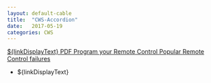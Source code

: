 ```yaml
---
layout: default-cable
title:  "CWS-Accordion"
date:   2017-05-19
categories: CWS
---
```

<!-- IF customer chooses list group with links -->
<div class="list-group">
    <!-- IF customer adds a list group item -->
    <a class="list-group-item" href="${linkURL}">
      ${linkDisplayText}
      <span class="label label-info pull-right"><span class="glyphicon glyphicon-file"></span> PDF</span>
    </a>
    <!-- END if customer adds a list group item -->
    <!-- IF customer adds a list group item -->
    <a class="list-group-item" href="/residential/support/detail.asp?kb=100043">
      Program your Remote Control
      <span class="label label-warning pull-right"><span class="glyphicon glyphicon-star"></span> Popular</span>
    </a>
    <!-- END if customer adds a list group item -->
    <!-- IF customer adds a list group item -->
    <a class="list-group-item" href="/residential/support/detail.asp?kb=100063">
      Remote Control failures
    </a>
    <!-- END if customer adds a list group item -->
</div>
<!-- END IF customer chooses list group with links -->

<!-- IF customer chooses list group WITHOUT links -->
<ul class="list-group">
    <!-- IF customer adds a list group item -->
    <li class="list-group-item">
      ${linkDisplayText}
    </li>
    <!-- END if customer adds a list group item -->
</ul>
<!-- END IF customer chooses list group WITHOUT links -->
